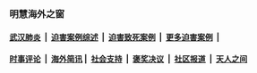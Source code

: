 
### 明慧海外之窗

####  [武汉肺炎](indexes/365.md?t=05160101) &nbsp;|&nbsp;  [迫害案例综述](indexes/328.md?t=05160101) &nbsp;|&nbsp; [迫害致死案例](indexes/277.md?t=05160101)  &nbsp;|&nbsp; [更多迫害案例](indexes/81.md?t=05160101)  &nbsp;|&nbsp; 
####  [时事评论](indexes/19.md?t=05160101) &nbsp;|&nbsp; [海外简讯](indexes/245.md?t=05160101)&nbsp;|&nbsp;  [社会支持](indexes/140.md?t=05160101) &nbsp;|&nbsp; [褒奖决议](indexes/282.md?t=05160101) &nbsp;|&nbsp; [社区报道](indexes/91.md?t=05160101)  &nbsp;|&nbsp; [天人之间](indexes/78.md?t=05160101) 

